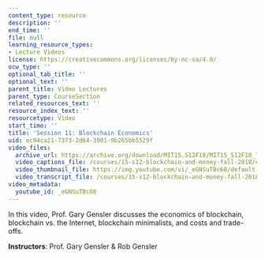```yaml
---
content_type: resource
description: ''
end_time: ''
file: null
learning_resource_types:
- Lecture Videos
license: https://creativecommons.org/licenses/by-nc-sa/4.0/
ocw_type: ''
optional_tab_title: ''
optional_text: ''
parent_title: Video Lectures
parent_type: CourseSection
related_resources_text: ''
resource_index_text: ''
resourcetype: Video
start_time: ''
title: 'Session 11: Blockchain Economics'
uid: ec94ca21-7373-2d64-3901-9b265bb5529f
video_files:
  archive_url: https://archive.org/download/MIT15.S12F18/MIT15_S12F18_lec11_300k.mp4
  video_captions_file: /courses/15-s12-blockchain-and-money-fall-2018/433f8780656a592a88470acb63297800_eGNSuTBc60.vtt
  video_thumbnail_file: https://img.youtube.com/vi/_eGNSuTBc60/default.jpg
  video_transcript_file: /courses/15-s12-blockchain-and-money-fall-2018/97ee3c543c07f134ffb9c9b697154501_eGNSuTBc60.pdf
video_metadata:
  youtube_id: _eGNSuTBc60
---
```


In this video, Prof. Gary Gensler discusses the economics of blockchain, blockchain vs. the Internet, blockchain minimalists, and costs and trade-offs.

**Instructors**: Prof. Gary Gensler & Rob Gensler

